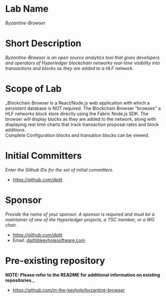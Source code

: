 
# Lab Name
_Byzantine-Browser_

# Short Description
_Byzantine-Browser is an open source analytics tool that gives developers and operators of Hyperledger blockchain networks real-time visibility into transactions and blocks as they are added to a HLF network._ 

# Scope of Lab
_Blockchain Browser is a React/Node.js web application with which a persistent database is NOT required. The Blockchain Browser "browses" a HLF networks block store directly using the Fabric Node.js SDK. The browser will display blocks as they are added to the network, along with displaying real time charts that track transaction proposal rates and block additions.  
Complete Configuration blocks and transation blocks can be viewed. 

# Initial Committers
_Enter the Github IDs for the set of initial committers._
- https://github.com/dpitt


# Sponsor
_Provide the name of your sponsor. A sponsor is required and must be a maintainer of one of the Hyperledger projects, a TSC member, or a WG chair._
- https://github.com/dpitt  
- Email: dpitt@keyholesoftware.com

# Pre-existing repository
 **NOTE: Please refer to the README for additional information on existing repositories.**_
- https://github.com/in-the-keyhole/byzantine-browser 

